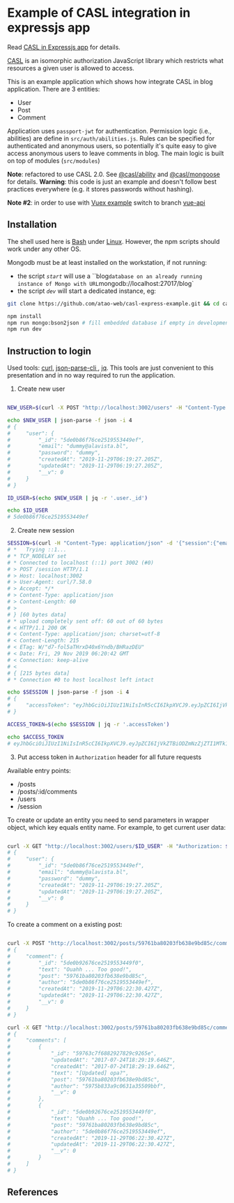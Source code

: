 # Example of CASL integration in expressjs app

Read [CASL in Expressjs app][casl-express-example] for details.

[CASL](https://stalniy.github.io/casl/) is an isomorphic authorization JavaScript library which restricts what resources a given user is allowed to access.

This is an example application which shows how integrate CASL in blog application. There are 3 entities:
* User
* Post
* Comment

Application uses `passport-jwt` for authentication.
Permission logic (i.e., abilities) are define in `src/auth/abilities.js`. Rules can be specified for authenticated and anonymous users, so potentially it's quite easy to give access anonymous users to leave comments in blog.
The main logic is built on top of modules (`src/modules`)

**Note**: refactored to use CASL 2.0. See [@casl/ability][casl-ability] and [@casl/mongoose][casl-mongoose] for details.
**Warning**: this code is just an example and doesn't follow best practices everywhere (e.g. it stores passwords without hashing).

**Note #2**: in order to use with [Vuex example](https://github.com/stalniy/casl-vue-api-example) switch to branch [vue-api](https://github.com/stalniy/casl-express-example/tree/vue-api)

## Installation

The shell used here is [Bash](https://www.gnu.org/software/bash/) under [Linux](https://www.linuxfoundation.org/). However, the npm scripts should work under any other OS.

Mongodb must be at least installed on the workstation, if not running:

* the script *`start`* will use a ``blog` database on an already running instance of Mongo with URL `mongodb://localhost:27017/blog`
* the script *`dev`* will start a dedicated instance, eg:

```bash
git clone https://github.com/atao-web/casl-express-example.git && cd casl-express-example

npm install
npm run mongo:bson2json # fill embedded database if empty in development mode
npm run dev
```

## Instruction to login

Used tools: [curl](https://curl.haxx.se/), [json-parse-cli
](https://www.npmjs.com/package/json-parse-cli), [jq](https://stedolan.github.io/jq/). This tools are just convenient to this presentation and in no way required to run the application.

1. Create new user

```bash

NEW_USER=$(curl -X POST "http://localhost:3002/users" -H "Content-Type: application/json" -d '{"user":{"email":"dummy@alavista.bl","password":"dummy"}}' -w '\n' -sS)

echo $NEW_USER | json-parse -f json -i 4
# {
#     "user": {
#         "_id": "5de0b86f76ce2519553449ef",
#         "email": "dummy@alavista.bl",
#         "password": "dummy",
#         "createdAt": "2019-11-29T06:19:27.205Z",
#         "updatedAt": "2019-11-29T06:19:27.205Z",
#         "__v": 0
#     }
# }

ID_USER=$(echo $NEW_USER | jq -r '.user._id')

echo $ID_USER
# 5de0b86f76ce2519553449ef

```

2. Create new session

```bash
SESSION=$(curl -H "Content-Type: application/json" -d '{"session":{"email":"dummy@alavista.bl","password":"dummy"}}' -X POST "http://localhost:3002/session" -w '\n' -sSv)
# *   Trying ::1...
# * TCP_NODELAY set
# * Connected to localhost (::1) port 3002 (#0)
# > POST /session HTTP/1.1
# > Host: localhost:3002
# > User-Agent: curl/7.58.0
# > Accept: */*
# > Content-Type: application/json
# > Content-Length: 60
# > 
# } [60 bytes data]
# * upload completely sent off: 60 out of 60 bytes
# < HTTP/1.1 200 OK
# < Content-Type: application/json; charset=utf-8
# < Content-Length: 215
# < ETag: W/"d7-fol5aTHrxD40x6Yndb/BHRazDEU"
# < Date: Fri, 29 Nov 2019 06:20:42 GMT
# < Connection: keep-alive
# < 
# { [215 bytes data]
# * Connection #0 to host localhost left intact

echo $SESSION | json-parse -f json -i 4
# {
#     "accessToken": "eyJhbGciOiJIUzI1NiIsInR5cCI6IkpXVCJ9.eyJpZCI6IjVkZTBiODZmNzZjZTI1MTk1NTM0NDllZiIsImlhdCI6MTU3NTAwODQ0MiwiYXVkIjoiY2FzbC5pbyIsImlzcyI6IkNBU0wuRXhwcmVzcyJ9.Y_y_lGgOm9UP3c1T6-CLVEVC4YpCZjOjdkox9L9WUuU"
# }

ACCESS_TOKEN=$(echo $SESSION | jq -r '.accessToken')

echo $ACCESS_TOKEN
# eyJhbGciOiJIUzI1NiIsInR5cCI6IkpXVCJ9.eyJpZCI6IjVkZTBiODZmNzZjZTI1MTk1NTM0NDllZiIsImlhdCI6MTU3NTAwODQ0MiwiYXVkIjoiY2FzbC5pbyIsImlzcyI6IkNBU0wuRXhwcmVzcyJ9.Y_y_lGgOm9UP3c1T6-CLVEVC4YpCZjOjdkox9L9WUuU

```

3. Put access token in `Authorization` header for all future requests

Available entry points:
* /posts
* /posts/:id/comments
* /users
* /session

To create or update an entity you need to send parameters in wrapper object, which key equals entity name.
For example, to get current user data:

```bash 

curl -X GET "http://localhost:3002/users/$ID_USER" -H "Authorization: $ACCESS_TOKEN" -H "Content-Type: application/json" -w '\n' -sS | json-parse -f json -i 4
# {
#     "user": {
#         "_id": "5de0b86f76ce2519553449ef",
#         "email": "dummy@alavista.bl",
#         "password": "dummy",
#         "createdAt": "2019-11-29T06:19:27.205Z",
#         "updatedAt": "2019-11-29T06:19:27.205Z",
#         "__v": 0
#     }
# }

```

To create a comment on a existing post:

```bash

curl -X POST "http://localhost:3002/posts/59761ba80203fb638e9bd85c/comments" -H "Content-Type: application/json" -H "Authorization: $ACCESS_TOKEN" -d '{"comment":{"text":"Ouahh ... Too good!"}}' -w '\n' -sS | json-parse -f json -i 4
# {
#     "comment": {
#         "_id": "5de0b92676ce2519553449f0",
#         "text": "Ouahh ... Too good!",
#         "post": "59761ba80203fb638e9bd85c",
#         "author": "5de0b86f76ce2519553449ef",
#         "createdAt": "2019-11-29T06:22:30.427Z",
#         "updatedAt": "2019-11-29T06:22:30.427Z",
#         "__v": 0
#     }
# }

curl -X GET "http://localhost:3002/posts/59761ba80203fb638e9bd85c/comments" -H "Content-Type: application/json" -w '\n' -sS | json-parse -f json -i 4
# {
#     "comments": [
#         {
#             "_id": "59763c7f6882927829c9265e",
#             "updatedAt": "2017-07-24T18:29:19.646Z",
#             "createdAt": "2017-07-24T18:29:19.646Z",
#             "text": "[Updated] opa?",
#             "post": "59761ba80203fb638e9bd85c",
#             "author": "5975b833a9c0631a35509bbf",
#             "__v": 0
#         },
#         {
#             "_id": "5de0b92676ce2519553449f0",
#             "text": "Ouahh ... Too good!",
#             "post": "59761ba80203fb638e9bd85c",
#             "author": "5de0b86f76ce2519553449ef",
#             "createdAt": "2019-11-29T06:22:30.427Z",
#             "updatedAt": "2019-11-29T06:22:30.427Z",
#             "__v": 0
#         }
#     ]
# }

```

## References

[casl-express-example]: https://medium.com/@sergiy.stotskiy/authorization-with-casl-in-express-app-d94eb2e2b73b
[casl-ability]: https://github.com/stalniy/casl/tree/master/packages/casl-ability
[casl-mongoose]: https://github.com/stalniy/casl/tree/master/packages/casl-mongoose

